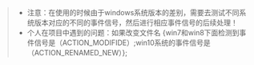 > * 注意：在使用的时候由于windows系统版本的差别，需要去测试不同系统版本对应的不同的事件信号，然后进行相应事件信号的后续处理！  <br>
> * 个人在项目中遇到的问题：如果改变文件名 {win7和win8下面检测到事件信号是（ACTION_MODIFIDE）;win10系统的事件信号是（ACTION_RENAMED_NEW）}; <br>
